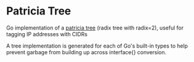 Patricia Tree
=============

Go implementation of a [patricia tree](https://en.wikipedia.org/wiki/Radix_tree) (radix tree with radix=2), useful for tagging IP addresses with CIDRs

A tree implementation is generated for each of Go's built-in types to help prevent garbage from building up across interface{} conversion.
